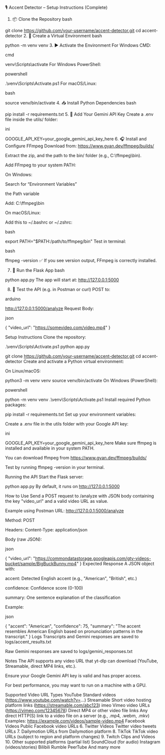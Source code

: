 🎙️ Accent Detector – Setup Instructions (Complete)
1. 📦 Clone the Repository
bash


git clone https://github.com/your-username/accent-detector.git
cd accent-detector
2. 🐍 Create a Virtual Environment
bash


python -m venv venv
3. ▶️ Activate the Environment
For Windows CMD:

cmd


venv\Scripts\activate
For Windows PowerShell:

powershell


.\venv\Scripts\Activate.ps1
For macOS/Linux:

bash


source venv/bin/activate
4. 📥 Install Python Dependencies
bash


pip install -r requirements.txt
5. 🔐 Add Your Gemini API Key
Create a .env file inside the utils/ folder:

ini


GOOGLE_API_KEY=your_google_gemini_api_key_here
6. 🎧 Install and Configure FFmpeg
Download from:
https://www.gyan.dev/ffmpeg/builds/

Extract the zip, and  the path to the bin/ folder (e.g., C:\ffmpeg\bin).

Add FFmpeg to your system PATH:

On Windows:

Search for “Environment Variables”

 the Path variable

Add: C:\ffmpeg\bin

On macOS/Linux:

Add this to ~/.bashrc or ~/.zshrc:

bash


export PATH="$PATH:/path/to/ffmpeg/bin"
Test in terminal:

bash


ffmpeg -version
✅ If you see version output, FFmpeg is correctly installed.

7. 🚀 Run the Flask App
bash


python app.py
The app will start at:
http://127.0.0.1:5000

8. 🧪 Test the API (e.g. in Postman or curl)
POST to:

arduino


http://127.0.0.1:5000/analyze
Request Body:

json


{
  "video_url": "https://somevideo.com/video.mp4"
}

Setup Instructions
Clone the repository:

.\venv\Scripts\Activate.ps1
python app.py 

git clone https://github.com/your-username/accent-detector.git
cd accent-detector
Create and activate a Python virtual environment:

On Linux/macOS:



python3 -m venv venv
source venv/bin/activate
On Windows (PowerShell):

powershell

python -m venv venv
.\venv\Scripts\Activate.ps1
Install required Python packages:



pip install -r requirements.txt
Set up your environment variables:

Create a .env file in the utils folder with your Google API key:

ini

GOOGLE_API_KEY=your_google_gemini_api_key_here
Make sure ffmpeg is installed and available in your system PATH.

You can download ffmpeg from https://www.gyan.dev/ffmpeg/builds/

Test by running ffmpeg -version in your terminal.

Running the API
Start the Flask server:



python app.py
By default, it runs on http://127.0.0.1:5000

How to Use
Send a POST request to /analyze with JSON body containing the key "video_url" and a valid video URL as value.

Example using Postman
URL: http://127.0.0.1:5000/analyze

Method: POST

Headers:
Content-Type: application/json

Body (raw JSON):

json

{
  "video_url": "https://commondatastorage.googleapis.com/gtv-videos-bucket/sample/BigBuckBunny.mp4"
}
Expected Response
A JSON object with:

accent: Detected English accent (e.g., "American", "British", etc.)

confidence: Confidence score (0-100)

summary: One sentence explanation of the classification

Example:

json

{
  "accent": "American",
  "confidence": 75,
  "summary": "The accent resembles American English based on pronunciation patterns in the transcript."
}
Logs
Transcripts and Gemini responses are saved to logs/accent_results.txt

Raw Gemini responses are saved to logs/gemini_responses.txt

Notes
The API supports any video URL that yt-dlp can download (YouTube, Streamable, direct MP4 links, etc.).

Ensure your Google Gemini API key is valid and has proper access.

For best performance, you may want to run on a machine with a GPU.



Supported Video URL Types
YouTube Standard videos (https://www.youtube.com/watch?v=...)
Streamable
Short video hosting platform links (https://streamable.com/abc123)
imeo
Vimeo video URLs (https://vimeo.com/12345678)
Direct MP4 or other video file links
Any direct HTTP(S) link to a video file on a server (e.g., .mp4, .webm, .mkv)
Examples: https://example.com/videos/sample-video.mp4
Facebook Videos
Public Facebook video URLs
6. Twitter Videos
Twitter video tweets URLs
7. Dailymotion
URLs from Dailymotion platform
8. TikTok
TikTok video URLs (subject to region and platform changes)
9. Twitch Clips and Videos
10. Other supported platforms (partial list)
SoundCloud (for audio)
Instagram (videos/stories)
Bilibili
Rumble
PeerTube
And many more 